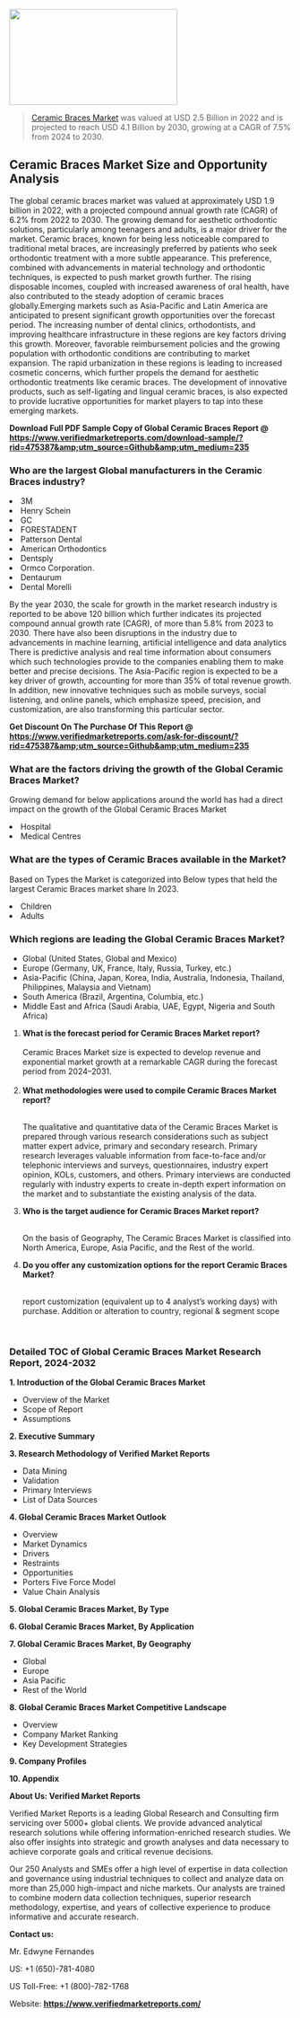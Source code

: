 <img src="https://ffe5etoiles.com/wp-content/uploads/2024/12/MST1-300x171.png" alt="" width="300" height="171" class="alignnone size-medium wp-image-20088" /><blockquote><p><p><a href="https://www.verifiedmarketreports.com/download-sample/?rid=475387&utm_source=Github&utm_medium=235" target="_blank">Ceramic Braces Market</a> was valued at USD 2.5 Billion in 2022 and is projected to reach USD 4.1 Billion by 2030, growing at a CAGR of 7.5% from 2024 to 2030.</p></blockquote><p><h2>Ceramic Braces Market Size and Opportunity Analysis</h2>The global ceramic braces market was valued at approximately USD 1.9 billion in 2022, with a projected compound annual growth rate (CAGR) of 6.2% from 2022 to 2030. The growing demand for aesthetic orthodontic solutions, particularly among teenagers and adults, is a major driver for the market. Ceramic braces, known for being less noticeable compared to traditional metal braces, are increasingly preferred by patients who seek orthodontic treatment with a more subtle appearance. This preference, combined with advancements in material technology and orthodontic techniques, is expected to push market growth further. The rising disposable incomes, coupled with increased awareness of oral health, have also contributed to the steady adoption of ceramic braces globally.Emerging markets such as Asia-Pacific and Latin America are anticipated to present significant growth opportunities over the forecast period. The increasing number of dental clinics, orthodontists, and improving healthcare infrastructure in these regions are key factors driving this growth. Moreover, favorable reimbursement policies and the growing population with orthodontic conditions are contributing to market expansion. The rapid urbanization in these regions is leading to increased cosmetic concerns, which further propels the demand for aesthetic orthodontic treatments like ceramic braces. The development of innovative products, such as self-ligating and lingual ceramic braces, is also expected to provide lucrative opportunities for market players to tap into these emerging markets.</p><p class=""><strong>Download Full PDF Sample Copy of Global Ceramic Braces Report @ <a href="https://www.verifiedmarketreports.com/download-sample/?rid=475387&amp;utm_source=Github&amp;utm_medium=235" target="_blank">https://www.verifiedmarketreports.com/download-sample/?rid=475387&amp;utm_source=Github&amp;utm_medium=235</a></strong></p><h3 id="" class="">Who are the largest Global manufacturers in the Ceramic Braces industry?</h3><p><li>3M</li><li> Henry Schein</li><li> GC</li><li> FORESTADENT</li><li> Patterson Dental</li><li> American Orthodontics</li><li> Dentsply</li><li> Ormco Corporation.</li><li> Dentaurum</li><li> Dental Morelli</li></p><div class=""><div class="" dir="" data-message-author-role="" data-message-id="" data-message-model-slug=""><div class=""><div class=""><div class=""><div class="" dir="" data-message-author-role="" data-message-id="" data-message-model-slug=""><div class=""><div class=""><p>By the year 2030, the scale for growth in the market research industry is reported to be above 120 billion which further indicates its projected compound annual growth rate (CAGR), of more than 5.8% from 2023 to 2030. There have also been disruptions in the industry due to advancements in machine learning, artificial intelligence and data analytics There is predictive analysis and real time information about consumers which such technologies provide to the companies enabling them to make better and precise decisions. The Asia-Pacific region is expected to be a key driver of growth, accounting for more than 35% of total revenue growth. In addition, new innovative techniques such as mobile surveys, social listening, and online panels, which emphasize speed, precision, and customization, are also transforming this particular sector.</p><p><strong>Get Discount On The Purchase Of This Report @&nbsp; <a href="https://www.verifiedmarketreports.com/ask-for-discount/?rid=475387&amp;utm_source=Github&amp;utm_medium=235" target="_blank">https://www.verifiedmarketreports.com/ask-for-discount/?rid=475387&amp;utm_source=Github&amp;utm_medium=235</a></strong></p></div></div></div></div></div></div></div></div><h3 id="" class="">What are the factors driving the growth of the Global Ceramic Braces Market?</h3><p id="" class="">Growing demand for below applications around the world has had a direct impact on the growth of the Global Ceramic Braces Market</p><p id="" class=""><li>Hospital</li><li> Medical Centres</li></p><h3 id="" class="">What are the types of Ceramic Braces available in the Market?</h3><p id="" class="">Based on Types the Market is categorized into Below types that held the largest Ceramic Braces market share In 2023.</p><p id="" class=""><li>Children</li><li> Adults</li></p><h3 id="" class="">Which regions are leading the Global Ceramic Braces Market?</h3><ul><li>Global (United States, Global and Mexico)</li><li>Europe (Germany, UK, France, Italy, Russia, Turkey, etc.)</li><li>Asia-Pacific (China, Japan, Korea, India, Australia, Indonesia, Thailand, Philippines, Malaysia and Vietnam)</li><li>South America (Brazil, Argentina, Columbia, etc.)</li><li>Middle East and Africa (Saudi Arabia, UAE, Egypt, Nigeria and South Africa)</li></ul><p><ol><li><strong>What is the forecast period for Ceramic Braces Market report?<br /></strong><br /><span data-sheets-root="1" data-sheets-value="{&quot;1&quot;:2,&quot;2&quot;:&quot;XXXX size is expected to develop revenue and exponential market growth at a remarkable CAGR during the forecast period from 2024&ndash;2030.&quot;}" data-sheets-userformat="{&quot;2&quot;:12674,&quot;4&quot;:{&quot;1&quot;:2,&quot;2&quot;:16776960},&quot;10&quot;:2,&quot;11&quot;:0,&quot;15&quot;:&quot;Arial&quot;,&quot;16&quot;:12}">Ceramic Braces Market size is expected to develop revenue and exponential market growth at a remarkable CAGR during the forecast period from 2024&ndash;2031.</span><br /><br /></li><li><strong>What methodologies were used to compile Ceramic Braces Market report?<br /><br /></strong><p>The qualitative and quantitative data of the&nbsp;Ceramic Braces Market is prepared through various research considerations such as subject matter expert advice, primary and secondary research. Primary research leverages valuable information from face-to-face and/or telephonic interviews and surveys, questionnaires, industry expert opinion, KOLs, customers, and others. Primary interviews are conducted regularly with industry experts to create in-depth expert information on the market and to substantiate the existing analysis of the data.&nbsp;</p></li><li><strong>Who is the target audience for Ceramic Braces Market report?<br /><br /></strong><p>On the basis of Geography, The&nbsp;Ceramic Braces Market is classified into North America, Europe, Asia Pacific, and the Rest of the world.</p></li><li><strong>Do you offer any customization options for the report Ceramic Braces Market?<br /><br /></strong><p>report customization (equivalent up to 4 analyst&rsquo;s working days) with purchase. Addition or alteration to country, regional &amp; segment scope</p><p>&nbsp;</p></li></ol></p><h3 id="" class="">Detailed TOC of Global Ceramic Braces Market Research Report, 2024-2032</h3><p id="" class=""><strong>1. Introduction of the Global Ceramic Braces Market</strong></p><ul><li>Overview of the Market</li><li>Scope of Report</li><li>Assumptions</li></ul><p id="" class=""><strong>2. Executive Summary</strong></p><p id="" class=""><strong>3. Research Methodology of&nbsp;Verified Market Reports</strong></p><ul><li>Data Mining</li><li>Validation</li><li>Primary Interviews</li><li>List of Data Sources</li></ul><p id="" class=""><strong>4. Global Ceramic Braces Market Outlook</strong></p><ul><li>Overview</li><li>Market Dynamics</li><li>Drivers</li><li>Restraints</li><li>Opportunities</li><li>Porters Five Force Model</li><li>Value Chain Analysis</li></ul><p id="" class=""><strong>5. Global Ceramic Braces Market, By&nbsp;Type</strong></p><p id="" class=""><strong>6. Global Ceramic Braces Market, By Application</strong></p><p id="" class=""><strong>7. Global Ceramic Braces Market, By Geography</strong></p><ul><li>Global</li><li>Europe</li><li>Asia Pacific</li><li>Rest of the World</li></ul><p id="" class=""><strong>8. Global Ceramic Braces Market Competitive Landscape</strong></p><ul><li>Overview</li><li>Company Market Ranking</li><li>Key Development Strategies</li></ul><p id="" class=""><strong>9. Company Profiles</strong></p><p id="" class=""><strong>10. Appendix</strong></p><p id="" class=""><strong>About Us: Verified Market Reports</strong></p><p id="" class="">Verified Market Reports is a leading Global Research and Consulting firm servicing over 5000+ global clients. We provide advanced analytical research solutions while offering information-enriched research studies. We also offer insights into strategic and growth analyses and data necessary to achieve corporate goals and critical revenue decisions.</p><p id="" class="">Our 250 Analysts and SMEs offer a high level of expertise in data collection and governance using industrial techniques to collect and analyze data on more than 25,000 high-impact and niche markets. Our analysts are trained to combine modern data collection techniques, superior research methodology, expertise, and years of collective experience to produce informative and accurate research.</p><p id="" class=""><strong>Contact us:</strong></p><p id="" class="">Mr. Edwyne Fernandes</p><p id="" class="">US: +1 (650)-781-4080</p><p id="" class="">US Toll-Free: +1 (800)-782-1768</p><p id="" class="">Website: <a target="" data-test-app-aware-link=""><strong>https://www.verifiedmarketreports.com/</strong></a></p>
